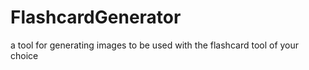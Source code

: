 FlashcardGenerator
==================

a tool for generating images to be used with the flashcard tool of your choice